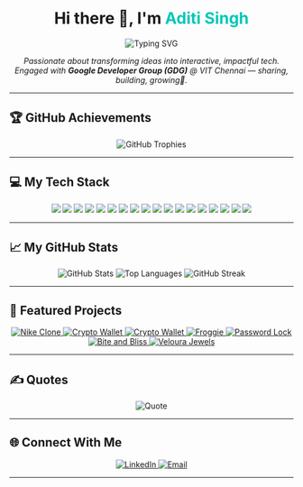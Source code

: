<h1 align="center">Hi there 👋, I'm <span style="color:#00C7B7;"><strong>Aditi Singh</strong></span></h1>

<p align="center">
  <img src="https://readme-typing-svg.herokuapp.com?font=Fira+Code&size=22&pause=1000&color=00C7B7&center=true&vCenter=true&width=500&lines=Code.+Learn.+Innovate." alt="Typing SVG" />
</p>

<p align="center">
  <em>
    Passionate about transforming ideas into interactive, impactful tech.<br/>
    Engaged with <strong>Google Developer Group (GDG)</strong> @ VIT Chennai — sharing, building, growing🚀.<br/>
  </em>
</p>

---

## 🏆 GitHub Achievements
<p align="center">
  <img src="https://github-profile-trophy.vercel.app/?username=okaditi&theme=shadow_green&no-frame=true&margin-w=6" alt="GitHub Trophies"/>
</p>

---

## 💻 My Tech Stack
<p align="center">
  <!-- Languages -->
  <img src="https://img.shields.io/badge/C-%2300599C.svg?style=for-the-badge&logo=c&logoColor=white"/>
  <img src="https://img.shields.io/badge/C++-%2300599C.svg?style=for-the-badge&logo=c%2B%2B&logoColor=white"/>
  <img src="https://img.shields.io/badge/Java-%23ED8B00.svg?style=for-the-badge&logo=openjdk&logoColor=white"/>
  <img src="https://img.shields.io/badge/Python-%233776AB.svg?style=for-the-badge&logo=python&logoColor=white"/>
  <img src="https://img.shields.io/badge/JavaScript-%23F7DF1E.svg?style=for-the-badge&logo=javascript&logoColor=black"/>

  <!-- Web Dev -->
  <img src="https://img.shields.io/badge/HTML5-%23E34F26.svg?style=for-the-badge&logo=html5&logoColor=white"/>
  <img src="https://img.shields.io/badge/CSS3-%231572B6.svg?style=for-the-badge&logo=css3&logoColor=white"/>
  <img src="https://img.shields.io/badge/Bootstrap-%238511FA.svg?style=for-the-badge&logo=bootstrap&logoColor=white"/>
  <img src="https://img.shields.io/badge/WordPress-%23117AC9.svg?style=for-the-badge&logo=wordpress&logoColor=white"/>

  <!-- Tools & Data -->
  <img src="https://img.shields.io/badge/MySQL-%234479A1.svg?style=for-the-badge&logo=mysql&logoColor=white"/>
  <img src="https://img.shields.io/badge/Pandas-%23150458.svg?style=for-the-badge&logo=pandas&logoColor=white"/>
  <img src="https://img.shields.io/badge/NumPy-%23013243.svg?style=for-the-badge&logo=numpy&logoColor=white"/>
  <img src="https://img.shields.io/badge/PowerShell-%235391FE.svg?style=for-the-badge&logo=powershell&logoColor=white"/>
  <img src="https://img.shields.io/badge/Arduino-00979D?style=for-the-badge&logo=arduino&logoColor=white"/>

  <!-- Platforms -->
  <img src="https://img.shields.io/badge/GitHub-%23121011.svg?style=for-the-badge&logo=github&logoColor=white"/>
  <img src="https://img.shields.io/badge/Vercel-%23000000.svg?style=for-the-badge&logo=vercel&logoColor=white"/>
  <img src="https://img.shields.io/badge/Netlify-%23000000.svg?style=for-the-badge&logo=netlify&logoColor=#00C7B7"/>
  <img src="https://img.shields.io/badge/Windows%20Terminal-%234D4D4D.svg?style=for-the-badge&logo=windows-terminal&logoColor=white"/>
</p>

---

## 📈 My GitHub Stats
<p align="center">
  <img src="https://github-readme-stats.vercel.app/api?username=okaditi&theme=shadow_green&show_icons=true&hide_border=true" alt="GitHub Stats"/>
  <img src="https://github-readme-stats.vercel.app/api/top-langs/?username=okaditi&layout=compact&theme=shadow_green&hide_border=true" alt="Top Languages"/>
  <img src="https://github-readme-streak-stats.herokuapp.com/?user=okaditi&theme=shadow_green&hide_border=true" alt="GitHub Streak"/>
</p>

---

## 🚀 Featured Projects
<p align="center">
  <a href="https://github.com/okaditi/nike-clone" target="_blank" title="Nike Clone - Front-end Website">
    <img src="https://img.shields.io/badge/Nike_Clone-Frontend-orange?style=for-the-badge&logo=react&logoColor=white" alt="Nike Clone"/>
  </a>
  <a href="https://github.com/okaditi/Crypto" target="_blank" title="Crypto Wallet - AI-driven Self-Destructing Wallet">
    <img src="https://img.shields.io/badge/Crypt-Blockchain-blue?style=for-the-badge&logo=ethereum&logoColor=white" alt="Crypto Wallet"/>
  </a>
  <a href="https://github.com/okaditi/margin" target="_blank" title="Margin - Bootstrap">
    <img src="https://img.shields.io/badge/Margin-Bootstrap-purple?style=for-the-badge&logo=bootstrap&logoColor=white" alt="Crypto Wallet"/>
  </a>
  <a href="https://github.com/okaditi/froggie" target="_blank" title="Froggie - Arduino based hardware">
    <img src="https://img.shields.io/badge/Froggie-Robotic_Frog-brightgreen?style=for-the-badge&logo=unity&logoColor=white" alt="Froggie"/>
  </a>
  <a href="https://github.com/okaditi/password-protected-locking-system" target="_blank" title="Password Protected Locking System - Secure IoT Project">
    <img src="https://img.shields.io/badge/SafeKey-Digital_Lock_System-red?style=for-the-badge&logo=arduino&logoColor=white" alt="Password Lock"/>
  </a>
  <a href="https://github.com/okaditi/bite-and-bliss" target="_blank" title="Bite and Bliss - Food Delivery Website">
    <img src="https://img.shields.io/badge/Bite_and_Bliss-Frontend-yellowgreen?style=for-the-badge&logo=javascript&logoColor=white" alt="Bite and Bliss"/>
  </a>
  <a href="https://free05716.wordpress.com/" target="_blank" title="Veloura Jewels WordPress site">
    <img src="https://img.shields.io/badge/Veloura_Jewels-WordPress-blueviolet?style=for-the-badge&logo=wordpress&logoColor=white" alt="Veloura Jewels"/>
  </a>
</p>

---

## ✍️ Quotes
<p align="center">
  <img src="https://quotes-github-readme.vercel.app/api?type=horizontal&theme=dark" alt="Quote"/>
</p>

---

## 🌐 Connect With Me
<p align="center">
  <a href="https://www.linkedin.com/in/aditi-singh-9ba2201a4/" target="_blank">
    <img src="https://img.shields.io/badge/LinkedIn-%230077B5.svg?style=for-the-badge&logo=linkedin&logoColor=white" alt="LinkedIn"/>
  </a>
  <a href="mailto:aditisingh01299@gmail.com" target="_blank">
    <img src="https://img.shields.io/badge/Email-D14836?style=for-the-badge&logo=gmail&logoColor=white" alt="Email"/>
  </a>
</p>

---

<!-- Contribution Snake -->
<!--
<div align="center">
  <picture>
    <source media="(prefers-color-scheme: dark)" srcset="https://raw.githubusercontent.com/platane/snk/output/github-contribution-grid-snake-dark.svg">
    <source media="(prefers-color-scheme: light)" srcset="https://raw.githubusercontent.com/platane/snk/output/github-contribution-grid-snake.svg">
    <img alt="GitHub contribution grid snake animation" src="https://raw.githubusercontent.com/platane/snk/output/github-contribution-grid-snake.svg">
  </picture>
</div>
-->

<!-- Footer Wave -->
<!--
<img width="100%" src="https://capsule-render.vercel.app/api?type=waving&color=6F3AFF&height=120&section=footer"/>
-->
